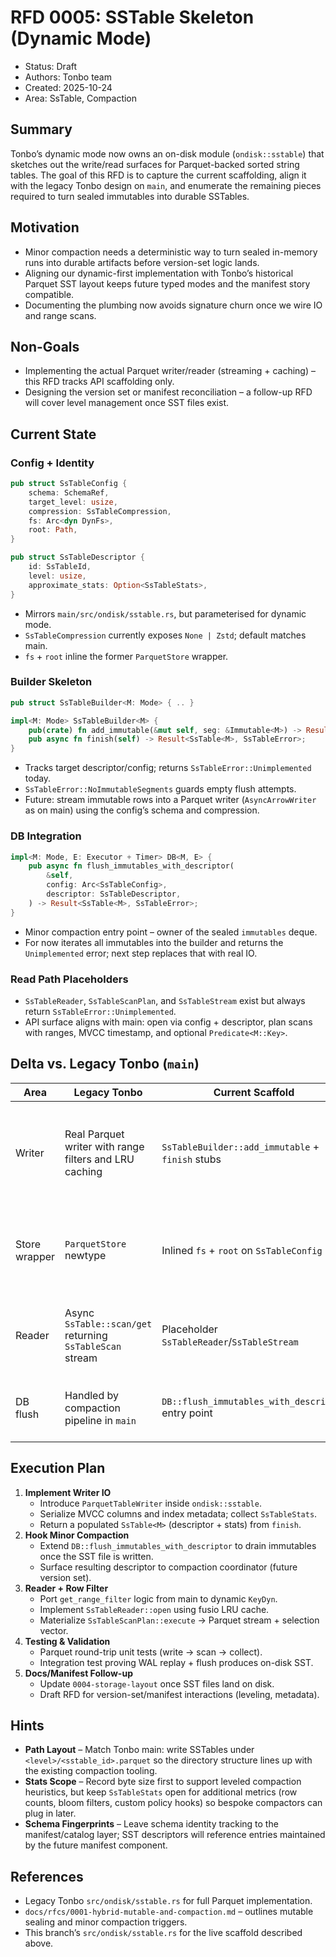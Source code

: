 # RFD 0005: SSTable Skeleton (Dynamic Mode)

- Status: Draft
- Authors: Tonbo team
- Created: 2025-10-24
- Area: SsTable, Compaction

## Summary

Tonbo’s dynamic mode now owns an on-disk module (`ondisk::sstable`) that sketches out the write/read surfaces for Parquet-backed sorted string tables. The goal of this RFD is to capture the current scaffolding, align it with the legacy Tonbo design on `main`, and enumerate the remaining pieces required to turn sealed immutables into durable SSTables.

## Motivation

* Minor compaction needs a deterministic way to turn sealed in-memory runs into durable artifacts before version-set logic lands.
* Aligning our dynamic-first implementation with Tonbo’s historical Parquet SST layout keeps future typed modes and the manifest story compatible.
* Documenting the plumbing now avoids signature churn once we wire IO and range scans.

## Non-Goals

* Implementing the actual Parquet writer/reader (streaming + caching) – this RFD tracks API scaffolding only.
* Designing the version set or manifest reconciliation – a follow-up RFD will cover level management once SST files exist.

## Current State

### Config + Identity

```rust
pub struct SsTableConfig {
    schema: SchemaRef,
    target_level: usize,
    compression: SsTableCompression,
    fs: Arc<dyn DynFs>,
    root: Path,
}

pub struct SsTableDescriptor {
    id: SsTableId,
    level: usize,
    approximate_stats: Option<SsTableStats>,
}
```

* Mirrors `main/src/ondisk/sstable.rs`, but parameterised for dynamic mode.
* `SsTableCompression` currently exposes `None | Zstd`; default matches main.
* `fs` + `root` inline the former `ParquetStore` wrapper.

### Builder Skeleton

```rust
pub struct SsTableBuilder<M: Mode> { .. }

impl<M: Mode> SsTableBuilder<M> {
    pub(crate) fn add_immutable(&mut self, seg: &Immutable<M>) -> Result<(), SsTableError>;
    pub async fn finish(self) -> Result<SsTable<M>, SsTableError>;
}
```

* Tracks target descriptor/config; returns `SsTableError::Unimplemented` today.
* `SsTableError::NoImmutableSegments` guards empty flush attempts.
* Future: stream immutable rows into a Parquet writer (`AsyncArrowWriter` as on main) using the config’s schema and compression.

### DB Integration

```rust
impl<M: Mode, E: Executor + Timer> DB<M, E> {
    pub async fn flush_immutables_with_descriptor(
        &self,
        config: Arc<SsTableConfig>,
        descriptor: SsTableDescriptor,
    ) -> Result<SsTable<M>, SsTableError>;
}
```

* Minor compaction entry point – owner of the sealed `immutables` deque.
* For now iterates all immutables into the builder and returns the `Unimplemented` error; next step replaces that with real IO.

### Read Path Placeholders

* `SsTableReader`, `SsTableScanPlan`, and `SsTableStream` exist but always return `SsTableError::Unimplemented`.
* API surface aligns with main: open via config + descriptor, plan scans with ranges, MVCC timestamp, and optional `Predicate<M::Key>`.

## Delta vs. Legacy Tonbo (`main`)

| Area | Legacy Tonbo | Current Scaffold | Notes |
| --- | --- | --- | --- |
| Writer | Real Parquet writer with range filters and LRU caching | `SsTableBuilder::add_immutable` + `finish` stubs | Need to port `AsyncWriter`, page index filters, and composite key handling. |
| Store wrapper | `ParquetStore` newtype | Inlined `fs` + `root` on `SsTableConfig` | Simpler config; future manifest can still derive full paths. |
| Reader | Async `SsTable::scan/get` returning `SsTableScan` stream | Placeholder `SsTableReader`/`SsTableStream` | Requires row filter + ordering support once IO lands. |
| DB flush | Handled by compaction pipeline in `main` | `DB::flush_immutables_with_descriptor` entry point | Minor compaction will call this once writer is real. |

## Execution Plan

1. **Implement Writer IO**
   * Introduce `ParquetTableWriter` inside `ondisk::sstable`.
   * Serialize MVCC columns and index metadata; collect `SsTableStats`.
   * Return a populated `SsTable<M>` (descriptor + stats) from `finish`.
2. **Hook Minor Compaction**
   * Extend `DB::flush_immutables_with_descriptor` to drain immutables once the SST file is written.
   * Surface resulting descriptor to compaction coordinator (future version set).
3. **Reader + Row Filter**
   * Port `get_range_filter` logic from main to dynamic `KeyDyn`.
   * Implement `SsTableReader::open` using fusio LRU cache.
   * Materialize `SsTableScanPlan::execute` -> Parquet stream + selection vector.
4. **Testing & Validation**
   * Parquet round-trip unit tests (write -> scan -> collect).
   * Integration test proving WAL replay + flush produces on-disk SST.
5. **Docs/Manifest Follow-up**
   * Update `0004-storage-layout` once SST files land on disk.
   * Draft RFD for version-set/manifest interactions (leveling, metadata).

## Hints

* **Path Layout** – Match Tonbo main: write SSTables under `<level>/<sstable_id>.parquet` so the directory structure lines up with the existing compaction tooling.
* **Stats Scope** – Record byte size first to support leveled compaction heuristics, but keep `SsTableStats` open for additional metrics (row counts, bloom filters, custom policy hooks) so bespoke compactors can plug in later.
* **Schema Fingerprints** – Leave schema identity tracking to the manifest/catalog layer; SST descriptors will reference entries maintained by the future manifest component.

## References

* Legacy Tonbo `src/ondisk/sstable.rs` for full Parquet implementation.
* `docs/rfcs/0001-hybrid-mutable-and-compaction.md` – outlines mutable sealing and minor compaction triggers.
* This branch’s `src/ondisk/sstable.rs` for the live scaffold described above.
